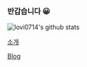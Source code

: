 ### 반갑습니다 😀

![lovi0714's github stats](https://github-readme-stats.vercel.app/api?username=lovi0714&show_icons=true)

[소개](https://lovi0714.github.io/resume/)

[Blog](https://velog.io/@lovi0714)

<!--
**lovi0714/lovi0714** is a ✨ _special_ ✨ repository because its `README.md` (this file) appears on your GitHub profile.

Here are some ideas to get you started:

- 🔭 I’m currently working on ...
- 🌱 I’m currently learning ...
- 👯 I’m looking to collaborate on ...
- 🤔 I’m looking for help with ...
- 💬 Ask me about ...
- 📫 How to reach me: ...
- 😄 Pronouns: ...
- ⚡ Fun fact: ...
-->
